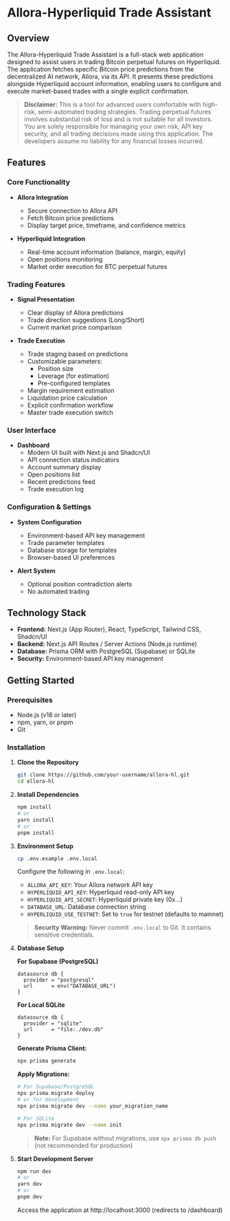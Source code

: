 # Allora-Hyperliquid Trade Assistant

## Overview
The Allora-Hyperliquid Trade Assistant is a full-stack web application designed to assist users in trading Bitcoin perpetual futures on Hyperliquid. The application fetches specific Bitcoin price predictions from the decentralized AI network, Allora, via its API. It presents these predictions alongside Hyperliquid account information, enabling users to configure and execute market-based trades with a single explicit confirmation.

> **Disclaimer:** This is a tool for advanced users comfortable with high-risk, semi-automated trading strategies. Trading perpetual futures involves substantial risk of loss and is not suitable for all investors. You are solely responsible for managing your own risk, API key security, and all trading decisions made using this application. The developers assume no liability for any financial losses incurred.

## Features

### Core Functionality
- **Allora Integration**
  - Secure connection to Allora API
  - Fetch Bitcoin price predictions
  - Display target price, timeframe, and confidence metrics

- **Hyperliquid Integration**
  - Real-time account information (balance, margin, equity)
  - Open positions monitoring
  - Market order execution for BTC perpetual futures

### Trading Features
- **Signal Presentation**
  - Clear display of Allora predictions
  - Trade direction suggestions (Long/Short)
  - Current market price comparison

- **Trade Execution**
  - Trade staging based on predictions
  - Customizable parameters:
    - Position size
    - Leverage (for estimation)
    - Pre-configured templates
  - Margin requirement estimation
  - Liquidation price calculation
  - Explicit confirmation workflow
  - Master trade execution switch

### User Interface
- **Dashboard**
  - Modern UI built with Next.js and Shadcn/UI
  - API connection status indicators
  - Account summary display
  - Open positions list
  - Recent predictions feed
  - Trade execution log

### Configuration & Settings
- **System Configuration**
  - Environment-based API key management
  - Trade parameter templates
  - Database storage for templates
  - Browser-based UI preferences

- **Alert System**
  - Optional position contradiction alerts
  - No automated trading

## Technology Stack
- **Frontend:** Next.js (App Router), React, TypeScript, Tailwind CSS, Shadcn/UI
- **Backend:** Next.js API Routes / Server Actions (Node.js runtime)
- **Database:** Prisma ORM with PostgreSQL (Supabase) or SQLite
- **Security:** Environment-based API key management

## Getting Started

### Prerequisites
- Node.js (v18 or later)
- npm, yarn, or pnpm
- Git

### Installation

1. **Clone the Repository**
   ```bash
   git clone https://github.com/your-username/allora-hl.git
   cd allora-hl
   ```

2. **Install Dependencies**
   ```bash
   npm install
   # or
   yarn install
   # or
   pnpm install
   ```

3. **Environment Setup**
   ```bash
   cp .env.example .env.local
   ```

   Configure the following in `.env.local`:
   - `ALLORA_API_KEY`: Your Allora network API key
   - `HYPERLIQUID_API_KEY`: Hyperliquid read-only API key
   - `HYPERLIQUID_API_SECRET`: Hyperliquid private key (0x...)
   - `DATABASE_URL`: Database connection string
   - `HYPERLIQUID_USE_TESTNET`: Set to `true` for testnet (defaults to mainnet)

   > **Security Warning:** Never commit `.env.local` to Git. It contains sensitive credentials.

4. **Database Setup**

   **For Supabase (PostgreSQL)**
   ```prisma
   datasource db {
     provider = "postgresql"
     url      = env("DATABASE_URL")
   }
   ```

   **For Local SQLite**
   ```prisma
   datasource db {
     provider = "sqlite"
     url      = "file:./dev.db"
   }
   ```

   **Generate Prisma Client:**
   ```bash
   npx prisma generate
   ```

   **Apply Migrations:**
   ```bash
   # For Supabase/PostgreSQL
   npx prisma migrate deploy
   # or for development
   npx prisma migrate dev --name your_migration_name

   # For SQLite
   npx prisma migrate dev --name init
   ```

   > **Note:** For Supabase without migrations, use `npx prisma db push` (not recommended for production)

5. **Start Development Server**
   ```bash
   npm run dev
   # or
   yarn dev
   # or
   pnpm dev
   ```

   Access the application at http://localhost:3000 (redirects to /dashboard)
